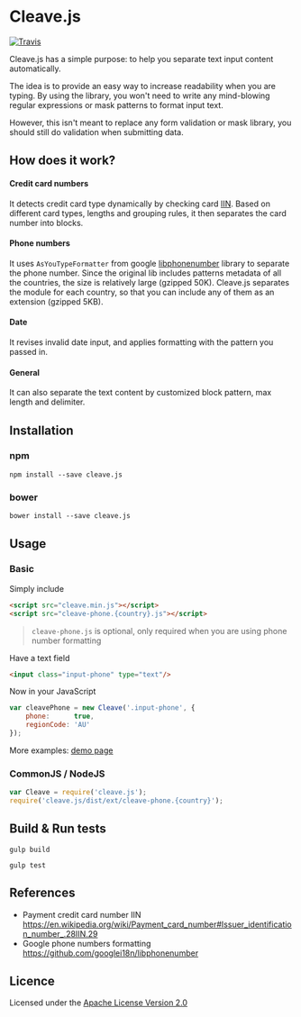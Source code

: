 # Cleave.js

[![Travis](https://img.shields.io/travis/nosir/cleave.js.svg?maxAge=2592000)](https://travis-ci.org/nosir/cleave.js)

Cleave.js has a simple purpose: to help you separate text input content automatically.

The idea is to provide an easy way to increase readability when you are typing. By using the library, you won't need to write any mind-blowing regular expressions or mask patterns to format input text.

However, this isn't meant to replace any form validation or mask library, you should still do validation when submitting data.

## How does it work?

#### Credit card numbers
It detects credit card type dynamically by checking card [IIN](https://en.wikipedia.org/wiki/Payment_card_number#Issuer_identification_number_.28IIN.29). Based on different card types, lengths and grouping rules, it then separates the card number into blocks. 

#### Phone numbers
It uses `AsYouTypeFormatter` from google [libphonenumber](https://github.com/googlei18n/libphonenumber/) library to separate the phone number. Since the original lib includes patterns metadata of all the countries, the size is relatively large (gzipped 50K). Cleave.js separates the module for each country, so that you can include any of them as an extension (gzipped 5KB). 

#### Date
It revises invalid date input, and applies formatting with the pattern you passed in.

#### General
It can also separate the text content by customized block pattern, max length and delimiter.


## Installation

### npm

```
npm install --save cleave.js
```

### bower

```
bower install --save cleave.js
```

## Usage

### Basic

Simply include

```html
<script src="cleave.min.js"></script>
<script src="cleave-phone.{country}.js"></script>
```

> `cleave-phone.js` is optional, only required when you are using phone number formatting

Have a text field

```html
<input class="input-phone" type="text"/>
```

Now in your JavaScript

```javascript
var cleavePhone = new Cleave('.input-phone', {
    phone:      true,
    regionCode: 'AU'
});
```

More examples: [demo page](https://github.com)

### CommonJS / NodeJS

```javascript
var Cleave = require('cleave.js');
require('cleave.js/dist/ext/cleave-phone.{country}');
```

## Build & Run tests

```
gulp build
```

```
gulp test
```

## References

- Payment credit card number IIN https://en.wikipedia.org/wiki/Payment_card_number#Issuer_identification_number_.28IIN.29
- Google phone numbers formatting https://github.com/googlei18n/libphonenumber

## Licence

Licensed under the [Apache License Version 2.0](http://www.apache.org/licenses/LICENSE-2.0) 
